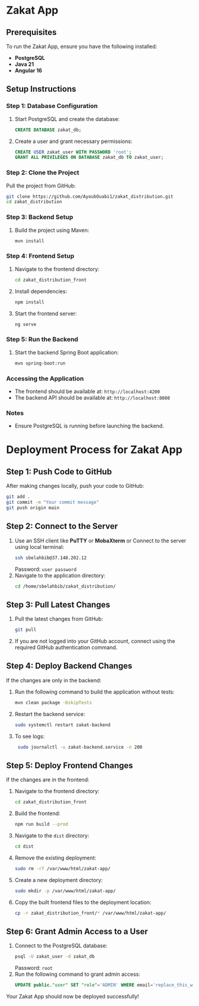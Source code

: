 # Zakat App

## Prerequisites
To run the Zakat App, ensure you have the following installed:
- **PostgreSQL**
- **Java 21**
- **Angular 16**

## Setup Instructions

### Step 1: Database Configuration
1. Start PostgreSQL and create the database:
   ```sql
   CREATE DATABASE zakat_db;
   ```
2. Create a user and grant necessary permissions:
   ```sql
   CREATE USER zakat_user WITH PASSWORD 'root';
   GRANT ALL PRIVILEGES ON DATABASE zakat_db TO zakat_user;
   ```

### Step 2: Clone the Project
Pull the project from GitHub:
```sh
git clone https://github.com/AyoubOuabi1/zakat_distribution.git
cd zakat_distribution
```

### Step 3: Backend Setup

1. Build the project using Maven:
   ```sh
   mvn install
   ```
   
### Step 4: Frontend Setup
1. Navigate to the frontend directory:
   ```sh
   cd zakat_distribution_front
   ```
2. Install dependencies:
   ```sh
   npm install
   ```
3. Start the frontend server:
   ```sh
   ng serve
   ```

### Step 5: Run the Backend
1. Start the backend Spring Boot application:
   ```sh
   mvn spring-boot:run
   ```

### Accessing the Application
- The frontend should be available at: `http://localhost:4200`
- The backend API should be available at: `http://localhost:8080`

### Notes
- Ensure PostgreSQL is running before launching the backend.



# Deployment Process for Zakat App

## Step 1: Push Code to GitHub
After making changes locally, push your code to GitHub:
```sh
git add .
git commit -m "Your commit message"
git push origin main
```

## Step 2: Connect to the Server
1. Use an SSH client like **PuTTY** or **MobaXterm** or Connect to the server using local terminal:
   ```sh
   ssh sbelahbib@37.148.202.12
   ```
   Password: `user password`
3. Navigate to the application directory:
   ```sh
   cd /home/sbelahbib/zakat_distribution/
   ```

## Step 3: Pull Latest Changes
1. Pull the latest changes from GitHub:
   ```sh
   git pull
   ```
2. If you are not logged into your GitHub account, connect using the required GitHub authentication command.

## Step 4: Deploy Backend Changes
If the changes are only in the backend:
1. Run the following command to build the application without tests:
   ```sh
   mvn clean package -DskipTests
   ```
2. Restart the backend service:
   ```sh
   sudo systemctl restart zakat-backend
   ```
3. To see logs:
   ```sh
    sudo journalctl -u zakat-backend.service -n 200
   ```
## Step 5: Deploy Frontend Changes
If the changes are in the frontend:
1. Navigate to the frontend directory:
   ```sh
   cd zakat_distribution_front
   ```
2. Build the frontend:
   ```sh
   npm run build --prod
   ```
3. Navigate to the `dist` directory:
   ```sh
   cd dist
   ```
4. Remove the existing deployment:
   ```sh
   sudo rm -rf /var/www/html/zakat-app/
   ```
5. Create a new deployment directory:
   ```sh
   sudo mkdir -p /var/www/html/zakat-app/
   ```
6. Copy the built frontend files to the deployment location:
   ```sh
   cp -r zakat_distribution_front/* /var/www/html/zakat-app/
   ```

## Step 6: Grant Admin Access to a User
1. Connect to the PostgreSQL database:
   ```sh
   psql -U zakat_user -d zakat_db
   ```
   Password: `root`
2. Run the following command to grant admin access:
   ```sql
   UPDATE public."user" SET "role"='ADMIN' WHERE email='replace_this_with_user_email';
   ```

Your Zakat App should now be deployed successfully!

